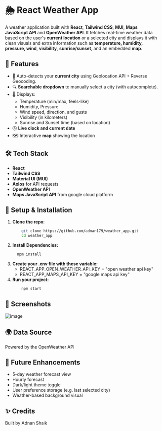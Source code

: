 # 🌦️ React Weather App

A weather application built with **React**, **Tailwind CSS**, **MUI**, **Maps JavaScript API** and **OpenWeather API**. It fetches real-time weather data based on the user's **current location** or a selected city and displays it with clean visuals and extra information such as **temperature, humidity, pressure, wind**, **visibility**, **sunrise/sunset**, and an embedded **map**.


## 🚀 Features

- 📍 Auto-detects your **current city** using Geolocation API + Reverse Geocoding.
- 🔍 **Searchable dropdown** to manually select a city (with autocomplete).
- 🌡️ Displays:
  - Temperature (min/max, feels-like)
  - Humidity, Pressure
  - Wind speed, direction, and gusts
  - Visibility (in kilometers)
  - Sunrise and Sunset time (based on location)
- 🕒 **Live clock and current date**
- 🗺️ Interactive **map** showing the location
  

## 🛠️ Tech Stack

- **React**
- **Tailwind CSS**
- **Material UI (MUI)**
- **Axios** for API requests
- **OpenWeather API**
- **Maps JavaScript API** from google cloud platform

## 🔑 Setup & Installation
1. **Clone the repo**:
     ```bash
         git clone https://github.com/adnan179/weather_app.git
         cd weather_app
2. **Install Dependencies:**
      ```bash
        npm install
3. **Create your .env file with these variable:**
    - REACT_APP_OPEN_WEATHER_API_KEY = "open weather api key"
    - REACT_APP_MAPS_API_KEY = "google maps api key"
4. **Run your project:**
   ```bash
       npm start    


## 📸 Screenshots
![image](https://github.com/user-attachments/assets/3816f42d-d145-4a0f-ac16-f6ed6e893a62)

## 🌍 Data Source
Powered by the OpenWeather API

## 🧠 Future Enhancements
- 5-day weather forecast view
- Hourly forecast
- Dark/light theme toggle
- User preference storage (e.g. last selected city)
- Weather-based background visual

## ✨ Credits
Built by Adnan Shaik
